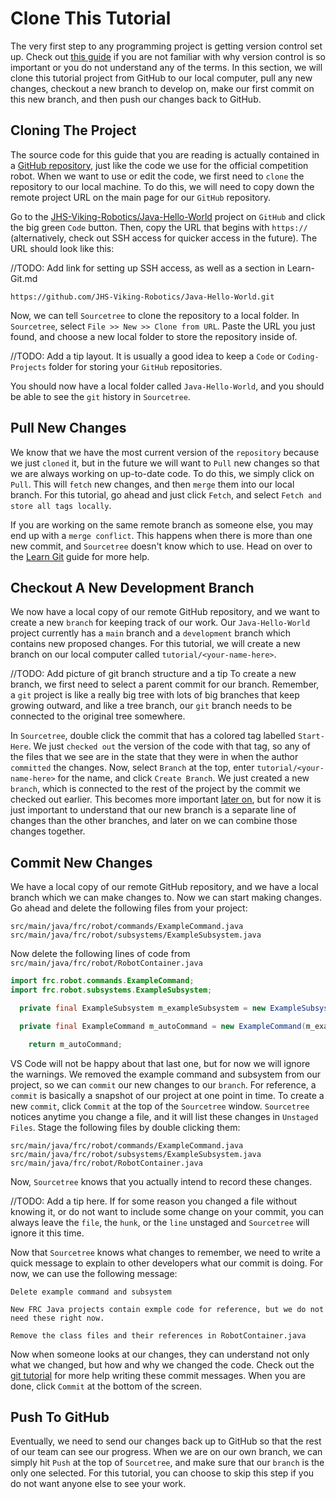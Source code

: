 # Clone This Tutorial

The very first step to any programming project is getting version control set up. Check out [this guide](//TODO) if you are not familiar with why version control is so important or you do not understand any of the terms. In this section, we will clone this tutorial project from GitHub to our local computer, pull any new changes, checkout a new branch to develop on, make our first commit on this new branch, and then push our changes back to GitHub.

## Cloning The Project

The source code for this guide that you are reading is actually contained in a [GitHub repository](https://github.com/JHS-Viking-Robotics/Java-Hello-World), just like the code we use for the official competition robot. When we want to use or edit the code, we first need to ```clone``` the repository to our local machine. To do this, we will need to copy down the remote project URL on the main page for our ```GitHub``` repository.

Go to the [JHS-Viking-Robotics/Java-Hello-World](https://github.com/JHS-Viking-Robotics/Java-Hello-World) project on ```GitHub``` and click the big green ```Code``` button. Then, copy the URL that begins with ```https://``` (alternatively, check out SSH access for quicker access in the future). The URL should look like this:

//TODO: Add link for setting up SSH access, as well as a section in Learn-Git.md

```URL
https://github.com/JHS-Viking-Robotics/Java-Hello-World.git
```

Now, we can tell ```Sourcetree``` to clone the repository to a local folder. In ```Sourcetree```, select ```File >> New >> Clone from URL```. Paste the URL you just found, and choose a new local folder to store the repository inside of.

//TODO: Add a tip layout.
It is usually a good idea to keep a ```Code``` or ```Coding-Projects``` folder for storing your ```GitHub``` repositories.

You should now have a local folder called ```Java-Hello-World```, and you should be able to see the ```git``` history in ```Sourcetree```.

## Pull New Changes

We know that we have the most current version of the ```repository``` because we just ```cloned``` it, but in the future we will want to ```Pull``` new changes so that we are always working on up-to-date code. To do this, we simply click on ```Pull```. This will ```fetch``` new changes, and then ```merge``` them into our local branch. For this tutorial, go ahead and just click ```Fetch```, and select ```Fetch and store all tags locally```.

If you are working on the same remote branch as someone else, you may end up with a ```merge conflict```. This happens when there is more than one new commit, and ```Sourcetree``` doesn't know which to use. Head on over to the [Learn Git](//TODO:-add-git-guide-link) guide for more help.

## Checkout A New Development Branch

We now have a local copy of our remote GitHub repository, and we want to create a new ```branch``` for keeping track of our work. Our ```Java-Hello-World``` project currently has a ```main``` branch and a ```development``` branch which contains new proposed changes. For this tutorial, we will create a new branch on our local computer called ```tutorial/<your-name-here>```.

//TODO: Add picture of git branch structure and a tip
To create a new branch, we first need to select a parent commit for our branch. Remember, a ```git``` project is like a really big tree with lots of big branches that keep growing outward, and like a tree branch, our ```git``` branch needs to be connected to the original tree somewhere.

In ```Sourcetree```, double click the commit that has a colored tag labelled ```Start-Here```. We just ```checked out``` the version of the code with that tag, so any of the files that we see are in the state that they were in when the author ```committed``` the changes. Now, select ```Branch``` at the top, enter ```tutorial/<your-name-here>``` for the name, and click ```Create Branch```. We just created a new ```branch```, which is connected to the rest of the project by the commit we checked out earlier. This becomes more important [later on](#merge-changes), but for now it is just important to understand that our new branch is a separate line of changes than the other branches, and later on we can combine those changes together.

## Commit New Changes

We have a local copy of our remote GitHub repository, and we have a local branch which we can make changes to. Now we can start making changes. Go ahead and delete the following files from your project:

```plaintext
src/main/java/frc/robot/commands/ExampleCommand.java
src/main/java/frc/robot/subsystems/ExampleSubsystem.java
```

Now delete the following lines of code from ```src/main/java/frc/robot/RobotContainer.java```

```java
import frc.robot.commands.ExampleCommand;
import frc.robot.subsystems.ExampleSubsystem;
```

```java
  private final ExampleSubsystem m_exampleSubsystem = new ExampleSubsystem();

  private final ExampleCommand m_autoCommand = new ExampleCommand(m_exampleSubsystem);
```

```java
    return m_autoCommand;
```

VS Code will not be happy about that last one, but for now we will ignore the warnings. We removed the example command and subsystem from our project, so we can ```commit``` our new changes to our ```branch```. For reference, a ```commit``` is basically a snapshot of our project at one point in time. To create a new ```commit```, click ```Commit``` at the top of the ```Sourcetree``` window. ```Sourcetree``` notices anytime you change a file, and it will list these changes in ```Unstaged Files```. Stage the following files by double clicking them:

```plaintext
src/main/java/frc/robot/commands/ExampleCommand.java
src/main/java/frc/robot/subsystems/ExampleSubsystem.java
src/main/java/frc/robot/RobotContainer.java
```

Now, ```Sourcetree``` knows that you actually intend to record these changes.

//TODO: Add a tip here.
If for some reason you changed a file without knowing it, or do not want to include some change on your commit, you can always leave the ```file```, the ```hunk```, or the ```line``` unstaged and ```Sourcetree``` will ignore it this time.

Now that ```Sourcetree``` knows what changes to remember, we need to write a quick message to explain to other developers what our commit is doing. For now, we can use the following message:

```plaintext
Delete example command and subsystem

New FRC Java projects contain exmple code for reference, but we do not need these right now.

Remove the class files and their references in RobotContainer.java
```

Now when someone looks at our changes, they can understand not only what we changed, but how and why we changed the code. Check out the [git tutorial](//TODO:-add-git-tutorial-link) for more help writing these commit messages. When you are done, click ```Commit``` at the bottom of the screen.

## Push To GitHub

Eventually, we need to send our changes back up to GitHub so that the rest of our team can see our progress. When we are on our own branch, we can simply hit ```Push``` at the top of ```Sourcetree```, and make sure that our ```branch``` is the only one selected. For this tutorial, you can choose to skip this step if you do not want anyone else to see your work.
